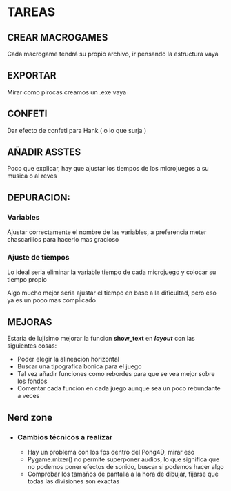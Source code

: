# TAREAS
## CREAR MACROGAMES
Cada macrogame tendrá su propio archivo, ir pensando la estructura vaya


## EXPORTAR
Mirar como pirocas creamos un .exe vaya


## CONFETI
Dar efecto de confeti para Hank ( o lo que surja )

## AÑADIR ASSTES
Poco que explicar, hay que ajustar los tiempos de los microjuegos a su musica o al reves


## DEPURACION:
### Variables
Ajustar correctamente el nombre de las variables, a preferencia meter chascariilos para hacerlo mas gracioso

### Ajuste de  tiempos
Lo ideal seria eliminar la variable tiempo de cada microjuego y colocar su tiempo propio

Algo mucho mejor seria ajustar el tiempo en base a la dificultad, pero eso ya es un poco mas complicado

## MEJORAS
Estaria de lujisimo mejorar la funcion **show_text** en ***layout*** con las siguientes cosas:
- Poder elegir la alineacion horizontal
- Buscar una tipografica bonica para el juego
- Tal vez añadir funciones como rebordes para que se vea mejor sobre los fondos
- Comentar cada funcion en cada juego aunque sea un poco rebundante a veces


## Nerd zone
- ### **Cambios técnicos a realizar**
    - Hay un problema con los fps dentro del Pong4D, mirar eso
    - Pygame.mixer() no permite superponer audios, lo que significa que no podemos poner efectos de sonido, buscar si podemos hacer algo
    - Comprobar los tamaños de pantalla a la hora de dibujar, fijarse que todas las divisiones son exactas